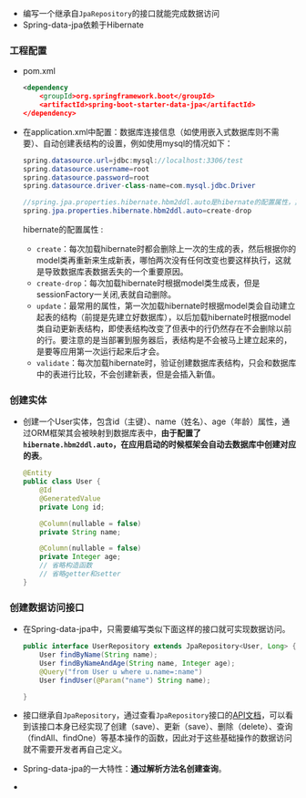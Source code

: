 * 编写一个继承自`JpaRepository`的接口就能完成数据访问 
* Spring-data-jpa依赖于Hibernate 

### 工程配置

* pom.xml

  ```xml
  <dependency
      <groupId>org.springframework.boot</groupId>
      <artifactId>spring-boot-starter-data-jpa</artifactId>
  </dependency>
  ```

* 在application.xml中配置：数据库连接信息（如使用嵌入式数据库则不需要）、自动创建表结构的设置，例如使用mysql的情况如下： 

  ```java
  spring.datasource.url=jdbc:mysql://localhost:3306/test
  spring.datasource.username=root
  spring.datasource.password=root
  spring.datasource.driver-class-name=com.mysql.jdbc.Driver
  
  //spring.jpa.properties.hibernate.hbm2ddl.auto是hibernate的配置属性，其主要作用是：自动创建、更新、验证数据库表结构
  spring.jpa.properties.hibernate.hbm2ddl.auto=create-drop
  ```

  hibernate的配置属性 :

  - `create`：每次加载hibernate时都会删除上一次的生成的表，然后根据你的model类再重新来生成新表，哪怕两次没有任何改变也要这样执行，这就是导致数据库表数据丢失的一个重要原因。
  - `create-drop`：每次加载hibernate时根据model类生成表，但是sessionFactory一关闭,表就自动删除。
  - `update`：最常用的属性，第一次加载hibernate时根据model类会自动建立起表的结构（前提是先建立好数据库），以后加载hibernate时根据model类自动更新表结构，即使表结构改变了但表中的行仍然存在不会删除以前的行。要注意的是当部署到服务器后，表结构是不会被马上建立起来的，是要等应用第一次运行起来后才会。
  - `validate`：每次加载hibernate时，验证创建数据库表结构，只会和数据库中的表进行比较，不会创建新表，但是会插入新值。

### 创建实体

* 创建一个User实体，包含id（主键）、name（姓名）、age（年龄）属性，通过ORM框架其会被映射到数据库表中，**由于配置了`hibernate.hbm2ddl.auto`，在应用启动的时候框架会自动去数据库中创建对应的表**。 

  ```java
  @Entity
  public class User {
      @Id
      @GeneratedValue
      private Long id;
  
      @Column(nullable = false)
      private String name;
  
      @Column(nullable = false)
      private Integer age;
      // 省略构造函数
      // 省略getter和setter
  }
  ```

### 创建数据访问接口

* 在Spring-data-jpa中，只需要编写类似下面这样的接口就可实现数据访问。

  ```java
  public interface UserRepository extends JpaRepository<User, Long> {
      User findByName(String name);
      User findByNameAndAge(String name, Integer age);
      @Query("from User u where u.name=:name")
      User findUser(@Param("name") String name);
  
  }
  ```

* 接口继承自`JpaRepository`，通过查看`JpaRepository`接口的[API文档](http://docs.spring.io/spring-data/data-jpa/docs/current/api/)，可以看到该接口本身已经实现了创建（save）、更新（save）、删除（delete）、查询（findAll、findOne）等基本操作的函数，因此对于这些基础操作的数据访问就不需要开发者再自己定义。 

* Spring-data-jpa的一大特性：**通过解析方法名创建查询**。 

* 

